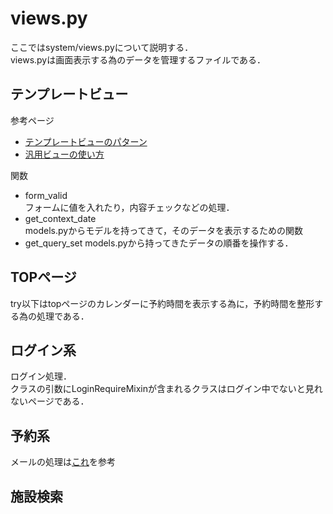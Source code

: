 # views.py
ここではsystem/views.pyについて説明する．  
views.pyは画面表示する為のデータを管理するファイルである．

## テンプレートビュー
参考ページ 
- [テンプレートビューのパターン](https://qiita.com/ytyng/items/7cb3c3a5605974151678)  
- [汎用ビューの使い方](https://qiita.com/felyce/items/7d0187485cad4418c073)

関数

- form_valid  
  フォームに値を入れたり，内容チェックなどの処理．
- get_context_date  
  models.pyからモデルを持ってきて，そのデータを表示するための関数
- get_query_set 
  models.pyから持ってきたデータの順番を操作する．

## TOPページ
try以下はtopページのカレンダーに予約時間を表示する為に，予約時間を整形する為の処理である．

## ログイン系
ログイン処理．  
クラスの引数にLoginRequireMixinが含まれるクラスはログイン中でないと見れないページである．

## 予約系
メールの処理は[これ](https://narito.ninja/blog/detail/64/)を参考
## 施設検索
